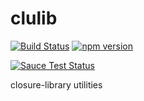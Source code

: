 # clulib

[![Build Status](https://travis-ci.org/b-strauss/clulib.svg?branch=master)](https://travis-ci.org/b-strauss/clulib)
[![npm version](https://badge.fury.io/js/clulib.svg)](https://badge.fury.io/js/clulib)

[![Sauce Test Status](https://saucelabs.com/browser-matrix/b-strauss.svg)](https://saucelabs.com/u/b-strauss)

closure-library utilities